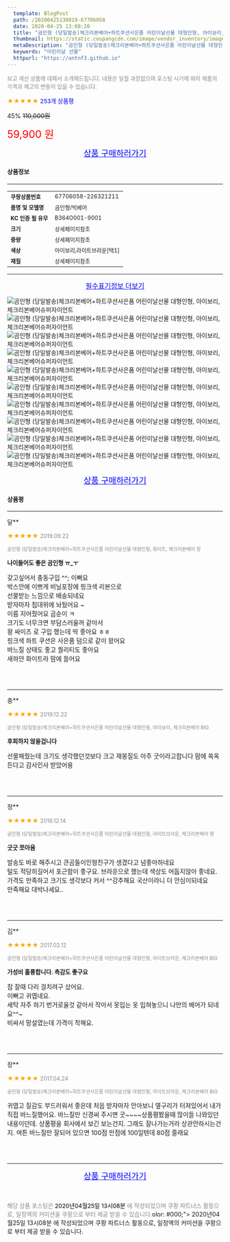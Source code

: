 ```yaml
---
  template: BlogPost
  path: /20200425130819-67706058
  date: 2020-04-25 13:08:20
  title: "곰인형 (당일발송)체크리본베어+하트쿠션사은품 어린이날선물 대형인형, 아이보리, 체크리본베어슈퍼자이언트"
  thumbnail: https://static.coupangcdn.com/image/vendor_inventory/images/2019/01/28/12/1/1937a58a-926a-4513-b280-7b323ce9df49.jpg
  metaDescription: "곰인형 (당일발송)체크리본베어+하트쿠션사은품 어린이날선물 대형인형, 아이보리, 체크리본베어슈퍼자이언트,어린이날 선물"
  keywords: "어린이날 선물"
  httpurl: "https://antnf3.github.io"
---
```

  
<span style="color: #888;font-size:0.8rem">보고 계신 상품에 대해서 소개해드립니다.
내용은 일절 과장없으며 포스팅 시기에 따라 제품의 가격과 재고의 변동이 있을 수 있습니다.</span>
  
<span style="color: orange;">★★★★★</span> <span style="color: blue;font-size: 0.85rem;">253개 상품평</span>

<span style="font-size: 0.9rem">45%</span> <span style="font-size: 0.9rem">~~110,000원~~</span>

<span style="color: red;font-size: 1.5rem;">59,900 원</span>



<p align="center"><a href="http://me2.do/FyNlIBPG" style="font-size: 1.2rem; color: blue;">상품 구매하러가기</a></p>

#### 상품정보

---

|                  |                       |
| ---------------- | --------------------- |
| **<span style="font-size:0.8rem;">쿠팡상품번호</span>** | <span style="font-size:0.8rem;">67706058-226321211</span> |
| **<span style="font-size:0.8rem;">품명 및 모델명</span>**    | <span style="font-size:0.8rem;">곰인형/빅베어</span>        |
| **<span style="font-size:0.8rem;">KC 인증 필 유무</span>**    | <span style="font-size:0.8rem;">B364O001-9001</span>        |
| **<span style="font-size:0.8rem;">크기</span>**    | <span style="font-size:0.8rem;">상세페이지참조</span>        |
| **<span style="font-size:0.8rem;">중량</span>**    | <span style="font-size:0.8rem;">상세페이지참조</span>        |
| **<span style="font-size:0.8rem;">색상</span>**    | <span style="font-size:0.8rem;">아이보리,라이트브라운[택1]</span>        |
| **<span style="font-size:0.8rem;">재질</span>**    | <span style="font-size:0.8rem;">상세페이지참조</span>        |








---

<p align="center"><a href="http://me2.do/FyNlIBPG" style="font-size: 1rem; color: blue;">필수표기정보 더보기</a></p>

![곰인형 (당일발송)체크리본베어+하트쿠션사은품 어린이날선물 대형인형, 아이보리, 체크리본베어슈퍼자이언트](http://thumbnail6.coupangcdn.com/thumbnails/remote/q89/image/vendor_inventory/images/2017/02/07/12/8/d4cb47cc-d8f9-476d-9a6e-7e0201b2bfad.jpg)
![곰인형 (당일발송)체크리본베어+하트쿠션사은품 어린이날선물 대형인형, 아이보리, 체크리본베어슈퍼자이언트](http://thumbnail8.coupangcdn.com/thumbnails/remote/q89/image/vendor_inventory/images/2017/02/07/12/8/9e6f8f4e-f9a2-4fc0-b9cc-5dc944802688.jpg)
![곰인형 (당일발송)체크리본베어+하트쿠션사은품 어린이날선물 대형인형, 아이보리, 체크리본베어슈퍼자이언트](http://thumbnail7.coupangcdn.com/thumbnails/remote/q89/image/vendor_inventory/images/2017/02/07/12/3/bdbd503f-f43b-42b9-af7b-d41c3633f02f.jpg)
![곰인형 (당일발송)체크리본베어+하트쿠션사은품 어린이날선물 대형인형, 아이보리, 체크리본베어슈퍼자이언트](http://thumbnail8.coupangcdn.com/thumbnails/remote/q89/image/vendor_inventory/images/2017/02/07/12/0/0dbd4848-3b69-42c2-afc4-8522bcb2481e.jpg)
![곰인형 (당일발송)체크리본베어+하트쿠션사은품 어린이날선물 대형인형, 아이보리, 체크리본베어슈퍼자이언트](http://thumbnail7.coupangcdn.com/thumbnails/remote/q89/image/vendor_inventory/images/2017/06/07/11/4/c8e9737f-fbf5-41a7-8624-b3f51d5bbd4e.jpg)
![곰인형 (당일발송)체크리본베어+하트쿠션사은품 어린이날선물 대형인형, 아이보리, 체크리본베어슈퍼자이언트](http://thumbnail7.coupangcdn.com/thumbnails/remote/q89/image/vendor_inventory/images/2017/06/07/11/0/9848bbb9-6f26-45ac-a46b-840ed0846b0d.jpg)
![곰인형 (당일발송)체크리본베어+하트쿠션사은품 어린이날선물 대형인형, 아이보리, 체크리본베어슈퍼자이언트](http://thumbnail8.coupangcdn.com/thumbnails/remote/q89/image/vendor_inventory/images/2017/06/07/11/7/125d6727-4717-40f5-b7f9-1cd15b98bb6e.jpg)
![곰인형 (당일발송)체크리본베어+하트쿠션사은품 어린이날선물 대형인형, 아이보리, 체크리본베어슈퍼자이언트](http://thumbnail8.coupangcdn.com/thumbnails/remote/q89/image/vendor_inventory/images/2017/06/07/11/8/985f985f-07cd-4fd0-b400-08f2b80746ae.jpg)
![곰인형 (당일발송)체크리본베어+하트쿠션사은품 어린이날선물 대형인형, 아이보리, 체크리본베어슈퍼자이언트](http://thumbnail10.coupangcdn.com/thumbnails/remote/q89/image/vendor_inventory/images/2017/06/07/11/7/f93a9835-9841-4ea5-b5b6-b36afd6c2ed8.jpg)
![곰인형 (당일발송)체크리본베어+하트쿠션사은품 어린이날선물 대형인형, 아이보리, 체크리본베어슈퍼자이언트](http://thumbnail8.coupangcdn.com/thumbnails/remote/q89/image/vendor_inventory/images/2019/01/28/11/1/61b86adc-c4e7-4fd4-a304-679ce39d433c.jpg)

<p align="center"><a href="http://me2.do/FyNlIBPG" style="font-size: 1.2rem; color: blue;">상품 구매하러가기</a></p>

#### 상품평
  
---
  
달**
    
<span style="color: orange;">★★★★★</span> <span style="font-size:0.8rem;color: #888;">2019.09.22</span>
    
<span style="color: #888;font-size:0.7rem">곰인형 (당일발송)체크리본베어+하트쿠션사은품 어린이날선물 대형인형, 화이트, 체크리본베어 왕</span>
    
<span style="font-size:0.85rem">**나이들어도   좋은   곰인형   ㅠ_ㅜ**</span>
    
<span style="font-size: 0.9rem;">갖고싶어서   충동구입  ^^;    이뻐요<br/>박스안에     이쁘게   비닐포장에    핑크색   리본으로<br/>선물받는  느낌으로    배송되네요<br/>받자마자   침대위에   놔뒀어요 ~<br/>이름  지어줬어요     곰순이 ㅋ    <br/>크기도   너무크면    부담스러울꺼   같아서<br/>왕 싸이즈 로   구입  했는데   딱   좋아요  ㅎㅎ<br/>핑크색    하트  쿠션은    사은품    덤으로   같이  왔어요<br/>바느질  상태도   좋고   퀄리티도     좋아요 <br/>새하얀   화이트라    맘에  들어요</span>
    
<br>
<br>

---
  
충**
    
<span style="color: orange;">★★★★★</span> <span style="font-size:0.8rem;color: #888;">2019.12.22</span>
    
<span style="color: #888;font-size:0.7rem">곰인형 (당일발송)체크리본베어+하트쿠션사은품 어린이날선물 대형인형, 아이보리, 체크리본베어 BIG</span>
    
<span style="font-size:0.85rem">**후회하지 않을겁니다**</span>
    
<span style="font-size: 0.9rem;">선물해줬는데 크기도 생각했던것보다 크고 재봉질도 아주 굿이라고합니다 맘에 쏙옥든다고 감사인사 받았어용</span>
    
<br>
<br>

---
  
정**
    
<span style="color: orange;">★★★★★</span> <span style="font-size:0.8rem;color: #888;">2016.12.14</span>
    
<span style="color: #888;font-size:0.7rem">곰인형 (당일발송)체크리본베어+하트쿠션사은품 어린이날선물 대형인형, 라이트브라운, 체크리본베어 왕</span>
    
<span style="font-size:0.85rem">**굿굿 쪼아욤**</span>
    
<span style="font-size: 0.9rem;">발송도 바로 해주시고 큰곰돌이인형친구가 생겼다고 넘좋아하네요 <br/>털도 적당히길어서 포근함이 좋구요. 브라운으로 했는데 색상도 어둡지않아 좋네요.<br/>가격도 만족하고 크기도 생각보다 커서 ^^강추해요 국산이라니 더 안심이되네요<br/>만족해요 대박나세요..</span>
    
<br>
<br>

---
  
김**
    
<span style="color: orange;">★★★★★</span> <span style="font-size:0.8rem;color: #888;">2017.02.12</span>
    
<span style="color: #888;font-size:0.7rem">곰인형 (당일발송)체크리본베어+하트쿠션사은품 어린이날선물 대형인형, 라이트브라운, 체크리본베어 BIG</span>
    
<span style="font-size:0.85rem">**가성비 훌륭합니다.  촉감도 좋구요**</span>
    
<span style="font-size: 0.9rem;">잠 잘때 다리 걸치려구 샀어요.<br/>이뻐고 귀엽네요.<br/>세탁 자주 하기 번거로울것 같아서 작아서 못입는 옷 입혀놓으니 나만의 베어가 되네요^^~<br/>비싸서 망설였는데 가격이 착해요.</span>
    
<br>
<br>

---
  
장**
    
<span style="color: orange;">★★★★★</span> <span style="font-size:0.8rem;color: #888;">2017.04.24</span>
    
<span style="color: #888;font-size:0.7rem">곰인형 (당일발송)체크리본베어+하트쿠션사은품 어린이날선물 대형인형, 라이트브라운, 체크리본베어 BIG</span>
    

    
<span style="font-size: 0.9rem;">귀엽고 질감도 부드러워서 좋은데  처음 받자마자 안아보니 옆구리가 터져있어서 내가 직접 바느질했어요. 바느질만 신경써 주시면 굿~~~~상품평봤을때 많이들 나와있던 내용이던데. 상품평을 회사에서 보긴 보는건지. 그래도 잘나가는거라 상관안하시는건지. 여튼 바느질만  잘되어 있으면 100점 만점에  100일텐데  80점 줄래요</span>
    
<br>
<br>


  
---
  
<p align="center"><a href="http://me2.do/FyNlIBPG" style="font-size: 1.2rem; color: blue;">상품 구매하러가기</a></p>
  
<br>
  
<span style="font-size: 0.85rem; color: #888;">해당 상품 포스팅은 <span style="color: #000;"> 2020년04월25일 13시08분 </span> 에 작성되었으며 쿠팡 파트너스 활동으로, 일정액의 커미션을 쿠팡으로 부터 제공 받을 수 있습니다.</span>olor: #000;"> 2020년04월25일 13시08분 </span> 에 작성되었으며 쿠팡 파트너스 활동으로, 일정액의 커미션을 쿠팡으로 부터 제공 받을 수 있습니다.</span>